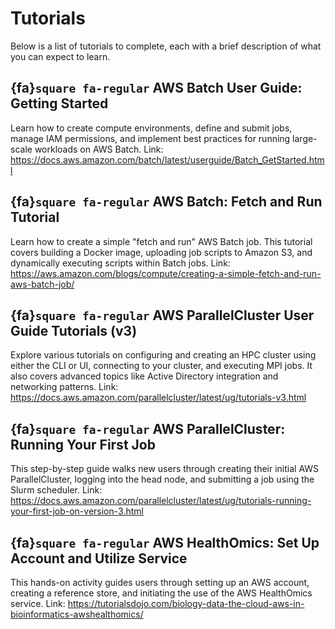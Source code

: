 # Tutorials

Below is a list of tutorials to complete, each with a brief description of what you can expect to learn.

## {fa}`square fa-regular` AWS Batch User Guide: Getting Started
  Learn how to create compute environments, define and submit jobs, manage IAM permissions, and implement best practices for running large-scale workloads on AWS Batch.
  Link: https://docs.aws.amazon.com/batch/latest/userguide/Batch_GetStarted.html

## {fa}`square fa-regular` AWS Batch: Fetch and Run Tutorial
  Learn how to create a simple "fetch and run" AWS Batch job. This tutorial covers building a Docker image, uploading job scripts to Amazon S3, and dynamically executing scripts within Batch jobs.
  Link: https://aws.amazon.com/blogs/compute/creating-a-simple-fetch-and-run-aws-batch-job/

## {fa}`square fa-regular` AWS ParallelCluster User Guide Tutorials (v3)
  Explore various tutorials on configuring and creating an HPC cluster using either the CLI or UI, connecting to your cluster, and executing MPI jobs. It also covers advanced topics like Active Directory integration and networking patterns.
  Link: https://docs.aws.amazon.com/parallelcluster/latest/ug/tutorials-v3.html

## {fa}`square fa-regular` AWS ParallelCluster: Running Your First Job
  This step-by-step guide walks new users through creating their initial AWS ParallelCluster, logging into the head node, and submitting a job using the Slurm scheduler.
  Link: https://docs.aws.amazon.com/parallelcluster/latest/ug/tutorials-running-your-first-job-on-version-3.html

## {fa}`square fa-regular` AWS HealthOmics: Set Up Account and Utilize Service
  This hands-on activity guides users through setting up an AWS account, creating a reference store, and initiating the use of the AWS HealthOmics service.
  Link: https://tutorialsdojo.com/biology-data-the-cloud-aws-in-bioinformatics-awshealthomics/